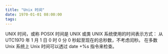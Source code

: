 ```yaml
---
title: "Unix 时间"
date: 1970-01-01 08:00:00
tags:
---
```


UNIX 时间，或称 POSIX 时间是 UNIX 或类 UNIX 系统使用的时间表示方式：
从 UTC1970 年 1 月 1 日 0 时 0 分 0 秒起至现在的总秒数，不考虑闰秒。
在多数 Unix 系统上 Unix 时间可以透过 date +%s 指令来检查。

<!-- more -->
